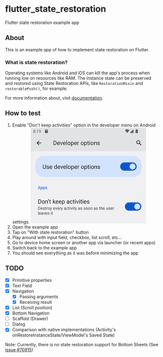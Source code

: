 # flutter_state_restoration

Flutter state restoration example app

## About

This is an example app of how to implement state restoration on Flutter.

### What is state restoration?

Operating systems like Android and iOS can kill the app's process when running low on resources like RAM.
The instance state can be preserved and restored using State Restoration APIs, like `RestorationMixin` and `restorablePush()`, for example.

For more information about, visit [documentation](https://flutter.dev/go/state-restoration-design).

## How to test

1. Enable "Don't keep activities" option in the developer menu on Android settings.
  ![Enable "Don't keep activities" on developer options](/docs/dont_keep_activities.png)
2. Open the example app
3. Tap on "With state restoration" button
4. Play around with input field, checkbox, list scroll, etc...
5. Go to device home screen or another app via launcher (or recent apps)
6. Switch back to the example app
7. You should see everything as it was before minimizing the app

## TODO

- [X] Primitive properties
- [X] Text Field
- [X] Navigation
  - [X] Passing arguments
  - [X] Receiving result
- [X] List (Scroll position)
- [X] Bottom Navigation
- [ ] Scaffold (Drawer)
- [ ] Dialog
- [X] Comparison with native implementations (Activity's onRestoreInstanceState/ViewModel's Saved State)

Note: Currently, there is no state restoration support for Bottom Sheets (See [issue #70915](https://github.com/flutter/flutter/issues/70915))